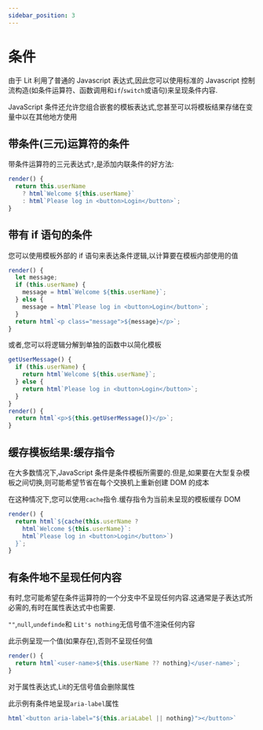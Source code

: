 ```yaml
---
sidebar_position: 3
---
```

# 条件

由于 Lit 利用了普通的 Javascript 表达式,因此您可以使用标准的 Javascript 控制流构造(如条件运算符、函数调用和`if`/`switch`或语句)来呈现条件内容.

JavaScript 条件还允许您组合嵌套的模板表达式,您甚至可以将模板结果存储在变量中以在其他地方使用

## 带条件(三元)运算符的条件

带条件运算符的三元表达式`?`,是添加内联条件的好方法:

```js
render() {
  return this.userName
    ? html`Welcome ${this.userName}`
    : html`Please log in <button>Login</button>`;
}
```

## 带有 if 语句的条件

您可以使用模板外部的 if 语句来表达条件逻辑,以计算要在模板内部使用的值

```js
render() {
  let message;
  if (this.userName) {
    message = html`Welcome ${this.userName}`;
  } else {
    message = html`Please log in <button>Login</button>`;
  }
  return html`<p class="message">${message}</p>`;
}
```

或者,您可以将逻辑分解到单独的函数中以简化模板

```js
getUserMessage() {
  if (this.userName) {
    return html`Welcome ${this.userName}`;
  } else {
    return html`Please log in <button>Login</button>`;
  }
}
render() {
  return html`<p>${this.getUserMessage()}</p>`;
}
```

## 缓存模板结果:缓存指令

在大多数情况下,JavaScript 条件是条件模板所需要的.但是,如果要在大型复杂模板之间切换,则可能希望节省在每个交换机上重新创建 DOM 的成本

在这种情况下,您可以使用`cache`指令.缓存指令为当前未呈现的模板缓存 DOM

```js
render() {
  return html`${cache(this.userName ?
    html`Welcome ${this.userName}`:
    html`Please log in <button>Login</button>`)
  }`;
}
```

## 有条件地不呈现任何内容

有时,您可能希望在条件运算符的一个分支中不呈现任何内容.这通常是子表达式所必需的,有时在属性表达式中也需要.

`""`,`null`,`undefinde`和 `Lit's nothing`无信号值不渲染任何内容

此示例呈现一个值(如果存在),否则不呈现任何值

```js
render() {
  return html`<user-name>${this.userName ?? nothing}</user-name>`;
}
```

对于属性表达式,Lit的无信号值会删除属性

此示例有条件地呈现`aria-label`属性

```js
html`<button aria-label="${this.ariaLabel || nothing}"></button>`
```
